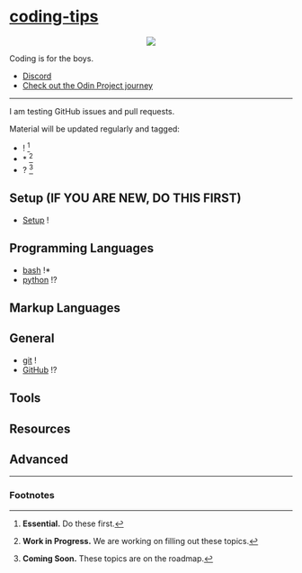 # [coding-tips](https://suasuasuasuasua.github.io/coding-tips/)

<p align="center">
  <img src="https://i.kym-cdn.com/photos/images/newsfeed/001/562/650/cd0.jpg" />
</p>

Coding is for the boys.

- [Discord](https://discord.gg/G8CUV5W6Km)
- [Check out the Odin Project journey](https://github.com/suasuasuasuasua/odin-project)

---

I am testing GitHub issues and pull requests.

Material will be updated regularly and tagged:

- ! [^1]
- \* [^2]
- ? [^3]

## Setup (IF YOU ARE NEW, DO THIS FIRST)

- [Setup](setup/) !

## Programming Languages

- [bash](./programming-languages/bash/) !\*
  <!-- - [c](c/) ? -->
  <!-- - [c++](cpp/) ? -->
  <!-- - [c#](cs/) ? -->
  <!-- - [java](java/) ? -->
  <!-- - [javascript](javascript/) ? -->
- [python](./programming-languages/python/) !?

## Markup Languages

<!-- - [markdown](md/) ? -->
<!-- - [html and css](htmlncss/) ? -->
<!-- - [LaTeX](latex/) ? -->

## General

- [git](./general/git/) !
- [GitHub](./general/github/) !?

## Tools

<!-- - [Text Editors](texteditors/) !? -->
<!-- - [IDEs](ides/) ? -->

## Resources

<!-- - [YouTube Channels](youtube/) ? -->
<!-- - [Online Courses](onlinecourses/) ? -->

## Advanced

<!-- - [vim](vim/) ? -->
<!-- - [Discrete Math](discretemath/) ? -->

---

### Footnotes

[^1]: **Essential.** Do these first.
[^2]: **Work in Progress.** We are working on filling out these topics.
[^3]: **Coming Soon.** These topics are on the roadmap.
